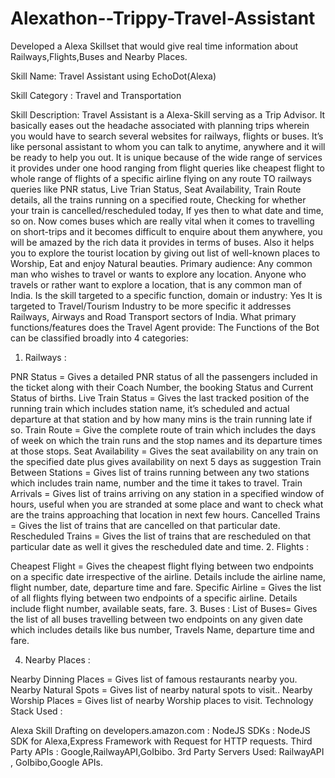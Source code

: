 # Alexathon--Trippy-Travel-Assistant
Developed a Alexa Skillset that would give real time information about Railways,Flights,Buses and Nearby Places.

Skill Name: Travel Assistant using EchoDot(Alexa)

Skill Category : Travel and Transportation

Skill Description: Travel Assistant is a Alexa-Skill serving as a Trip Advisor. It basically eases out the headache associated with planning trips wherein you would have to search several websites for railways, flights or buses. It’s like personal assistant to whom you can talk to anytime, anywhere and it will be ready to help you out. It is unique because of the wide range of services it provides under one hood ranging from flight queries like cheapest flight to whole range of flights of a specific airline flying on any route TO railways queries like PNR status, Live Trian Status, Seat Availability, Train Route details, all the trains running on a specified route, Checking for whether your train is cancelled/rescheduled today, If yes then to what date and time, so on. Now comes buses which are really vital when it comes to travelling on short-trips and it becomes difficult to enquire about them anywhere, you will be amazed by the rich data it provides in terms of buses. Also it helps you to explore the tourist location by giving out list of well-known places to Worship, Eat and enjoy Natural beauties. Primary audience: Any common man who wishes to travel or wants to explore any location. Anyone who travels or rather want to explore a location, that is any common man of India. Is the skill targeted to a specific function, domain or industry: Yes It is targeted to Travel/Tourism Industry to be more specific it addresses Railways, Airways and Road Transport sectors of India. What primary functions/features does the Travel Agent provide: The Functions of the Bot can be classified broadly into 4 categories:

1. Railways :

PNR Status = Gives a detailed PNR status of all the passengers included in the ticket along with their Coach Number, the booking Status and Current Status of births.
Live Train Status = Gives the last tracked position of the running train which includes station name, it’s scheduled and actual departure at that station and by how many mins is the train running late if so.
Train Route = Give the complete route of train which includes the days of week on which the train runs and the stop names and its departure times at those stops.
Seat Availability = Gives the seat availability on any train on the specified date plus gives availability on next 5 days as suggestion
Train Between Stations = Gives list of trains running between any two stations which includes train name, number and the time it takes to travel.
Train Arrivals = Gives list of trains arriving on any station in a specified window of hours, useful when you are stranded at some place and want to check what are the trains approaching that location in next few hours.
Cancelled Trains = Gives the list of trains that are cancelled on that particular date.
Rescheduled Trains = Gives the list of trains that are rescheduled on that particular date as well it gives the rescheduled date and time.
2. Flights :

Cheapest Flight = Gives the cheapest flight flying between two endpoints on a specific date irrespective of the airline. Details include the airline name, flight number, date, departure time and fare.
Specific Airline = Gives the list of all flights flying between two endpoints of a specific airline. Details include flight number, available seats, fare.
3. Buses : List of Buses= Gives the list of all buses travelling between two endpoints on any given date which includes details like bus number, Travels Name, departure time and fare.

4. Nearby Places :

Nearby Dinning Places = Gives list of famous restaurants nearby you.
Nearby Natural Spots = Gives list of nearby natural spots to visit..
Nearby Worship Places = Gives list of nearby Worship places to visit.
Technology Stack Used :

Alexa Skill Drafting on developers.amazon.com : NodeJS
SDKs : NodeJS SDK for Alexa,Express Framework with Request for HTTP requests.
Third Party APIs : Google,RailwayAPI,GoIbibo. 
3rd Party Servers Used: RailwayAPI , GoIbibo,Google APIs.
